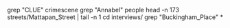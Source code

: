 grep "CLUE" crimescene
grep "Annabel" people
head -n 173 streets/Mattapan_Street | tail -n 1
cd interviews/
grep "Buckingham_Place" *